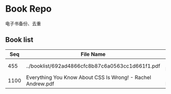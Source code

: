 Book Repo
=========

电子书备份、去重

Book list
---------

| Seq | File Name | Size | MD5 |
| --- | --------- | ---- | --- |
| 455 | ../booklist/692ad4866cfc8b87c6a0563cc1d661f1.pdf | 17.6 MB | 692ad4866cfc8b87c6a0563cc1d661f1 | 
| 1100 | Everything You Know About CSS Is Wrong! - Rachel Andrew.pdf | 17.6 MB | 692ad4866cfc8b87c6a0563cc1d661f1 | 
